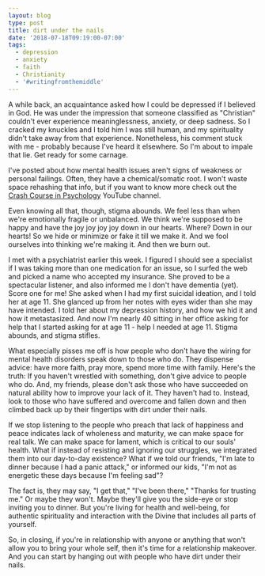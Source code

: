 ```yaml
---
layout: blog
type: post
title: dirt under the nails
date: '2018-07-18T09:19:00-07:00'
tags:
  - depression
  - anxiety
  - faith
  - Christianity
  - '#writingfromthemiddle'
---
```

A while back, an acquaintance asked how I could be depressed if I believed in God. He was under the impression that someone classified as "Christian" couldn't ever experience meaninglessness, anxiety, or deep sadness. So I cracked my knuckles and I told him I was still human, and my spirituality didn't take away from that experience. Nonetheless, his comment stuck with me - probably because I've heard it elsewhere. So I'm about to impale that lie. Get ready for some carnage.

I've posted about how mental health issues aren't signs of weakness or personal failings. Often, they have a chemical/somatic root. I won't waste space rehashing that info, but if you want to know more check out the [Crash Course in Psychology](https://youtu.be/ZwMlHkWKDwM) YouTube channel.

Even knowing all that, though, stigma abounds. We feel less than when we're emotionally fragile or unbalanced. We think we're supposed to be happy and have the joy joy joy joy down in our hearts. Where? Down in our hearts! So we hide or minimize or fake it till we make it. And we fool ourselves into thinking we're making it. And then we burn out.

I met with a psychiatrist earlier this week. I figured I should see a specialist if I was taking more than one medication for an issue, so I surfed the web and picked a name who accepted my insurance. She proved to be a spectacular listener, and also informed me I don't have dementia (yet). Score one for me! She asked when I had my first suicidal ideation, and I told her at age 11. She glanced up from her notes with eyes wider than she may have intended. I told her about my depression history, and how we hid it and how it metastasized. And now I'm nearly 40 sitting in her office asking for help that I started asking for at age 11 - help I needed at age 11. Stigma abounds, and stigma stifles.

What especially pisses me off is how people who don't have the wiring for mental health disorders speak down to those who do. They dispense advice: have more faith, pray more, spend more time with family. Here's the truth: If you haven't wrestled with something, don't give advice to people who do. And, my friends, please don't ask those who have succeeded on natural ability how to improve your lack of it. They haven't had to. Instead, look to those who have suffered and overcome and fallen down and then climbed back up by their fingertips with dirt under their nails.

If we stop listening to the people who preach that lack of happiness and peace indicates lack of wholeness and maturity, we can make space for real talk. We can make space for lament, which is critical to our souls' health. What if instead of resisting and ignoring our struggles, we integrated them into our day-to-day existence? What if we told our friends, "I'm late to dinner because I had a panic attack," or informed our kids, "I'm not as energetic these days because I'm feeling sad"?

The fact is, they may say, "I get that," "I've been there," "Thanks for trusting me." Or maybe they won't. Maybe they'll give you the side-eye or stop inviting you to dinner. But you're living for health and well-being, for authentic spirituality and interaction with the Divine that includes all parts of yourself.

So, in closing, if you're in relationship with anyone or anything that won't allow you to bring your whole self, then it's time for a relationship makeover. And you can start by hanging out with people who have dirt under their nails.
